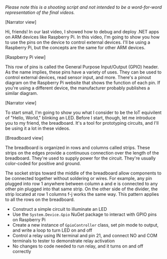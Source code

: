 *Please note this is a shooting script and not intended to be a word-for-word representation of the final videos.*

[Narrator view]

Hi, friends! In our last video, I showed how to debug and deploy .NET apps on ARM devices like Raspberry Pi. In this video, I'm going to show you how to use the pins on the device to control external devices. I'll be using a Raspberry Pi, but the concepts are the same for other ARM devices.

[Raspberry Pi view]

This row of pins is called the General Purpose Input/Output (GPIO) header. As the name implies, these pins have a variety of uses. They can be used to control external devices, read sensor input, and more. There's a pinout diagram on the Raspberry Pi website that shows the function of each pin. If you're using a different device, the manufacturer probably publishes a similar diagram.

[Narrator view]

To start small, I'm going to show you what I consider to be the IoT equivilent of "Hello, World," blinking an LED. Before I start, though, let me introduce you to my friend, the breadboard. It's a tool for prototyping circuits, and I'll be using it a lot in these videos.

[Breadboard view]

The breadboard is organized in rows and columns called strips. These strips on the edges provide a continuous connection over the length of the breadboard. They're used to supply power for the circuit. They're usually color-coded for positive and ground.

The socket strips toward the middle of the breadboard allow components to be connected together without soldering or wires. For example, any pin plugged into row 1 anywhere between column a and e is connected to any other pin plugged into that same strip. On the other side of the divider, the strip located at row 1 columns f-j works the same way. This pattern applies to all the rows on the breadboard.


- Construct a simple circuit to illuminate an LED
- Use the `System.Device.Gpio` NuGet package to interact with GPIO pins on Raspberry Pi
- Create a new instance of `GpioController` class, set pin mode to output, and write a loop to turn LED on and off
- Control a relay using IN terminal and pin 21, and connect NO and COM terminals to tester to demonstrate relay activation
- No changes to code needed to run relay, and it turns on and off correctly
